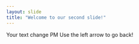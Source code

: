 ```yaml
---
layout: slide
title: "Welcome to our second slide!"
---
```

Your text change PM
Use the left arrow to go back!
